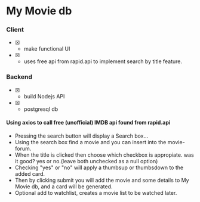 # My Movie db
### Client
- [x] - make functional UI
- [x] - uses free api from rapid.api to implement search by title feature.
### Backend
- [x] - build Nodejs API
- [x] - postgresql db
#### Using axios to call free (unofficial) IMDB api found from rapid.api
- Pressing the search button will display a Search box...
- Using the search box find a movie and you can insert into the movie-forum.
- When the title is clicked then choose which checkbox is appropiate. was it good? yes or no.(leave both unchecked as a null option)
- Checking "yes" or "no" will apply a thumbsup or thumbsdown to the added card.
- Then by clicking submit you will add the movie and some details to My Movie db, and a card will be generated.
- Optional add to watchlist, creates a movie list to be watched later.
